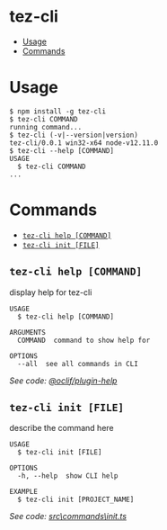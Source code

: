 tez-cli
=======

<!-- toc -->
* [Usage](#usage)
* [Commands](#commands)
<!-- tocstop -->
# Usage
<!-- usage -->
```sh-session
$ npm install -g tez-cli
$ tez-cli COMMAND
running command...
$ tez-cli (-v|--version|version)
tez-cli/0.0.1 win32-x64 node-v12.11.0
$ tez-cli --help [COMMAND]
USAGE
  $ tez-cli COMMAND
...
```
<!-- usagestop -->
# Commands
<!-- commands -->
* [`tez-cli help [COMMAND]`](#tez-cli-help-command)
* [`tez-cli init [FILE]`](#tez-cli-init-file)

## `tez-cli help [COMMAND]`

display help for tez-cli

```
USAGE
  $ tez-cli help [COMMAND]

ARGUMENTS
  COMMAND  command to show help for

OPTIONS
  --all  see all commands in CLI
```

_See code: [@oclif/plugin-help](https://github.com/oclif/plugin-help/blob/v2.2.1/src\commands\help.ts)_

## `tez-cli init [FILE]`

describe the command here

```
USAGE
  $ tez-cli init [FILE]

OPTIONS
  -h, --help  show CLI help

EXAMPLE
  $ tez-cli init [PROJECT_NAME]
```

_See code: [src\commands\init.ts](https://github.com/riazXrazor/tez-cli/blob/v0.0.1/src\commands\init.ts)_
<!-- commandsstop -->
